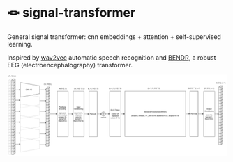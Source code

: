# 🪢 signal-transformer
General signal transformer: cnn embeddings + attention + self-supervised learning. 

Inspired by [wav2vec](https://github.com/pytorch/fairseq/tree/main/examples/wav2vec) automatic speech recognition and [BENDR](https://github.com/SPOClab-ca/BENDR), a robust EEG (electroencephalography) transformer.

<p align="center"> <img src="/ref/transformer_net.png"  width="900"> </p>
